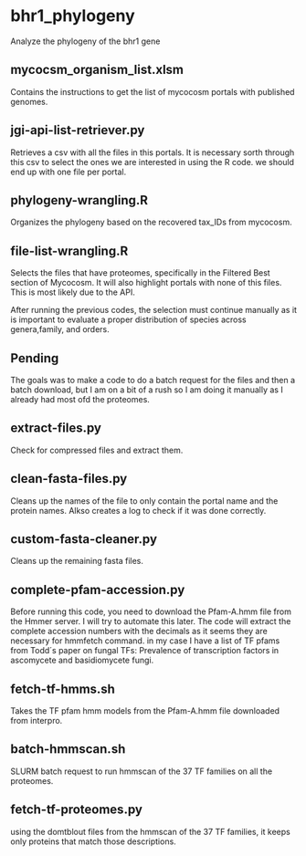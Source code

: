 # bhr1_phylogeny
Analyze the phylogeny of the bhr1 gene

## mycocsm_organism_list.xlsm
Contains the instructions to get the list of mycocosm portals with published genomes.

## jgi-api-list-retriever.py
Retrieves a csv with all the files in this portals. It is necessary sorth through this csv to select the ones we are interested in using the R code. we should end up with one file per portal.

## phylogeny-wrangling.R
Organizes the phylogeny based on the recovered tax_IDs from mycocosm.

## file-list-wrangling.R
Selects the files that have proteomes, specifically in the Filtered Best section of Mycocosm. It will also highlight portals with none of this files. This is most likely due to the API.

After running the previous codes, the selection must continue manually as it is important to evaluate a proper distribution of species across genera,family, and orders.

## Pending
The goals was to make a code to do a batch request for the files and then a batch download, but I am on a bit of a rush so I am doing it manually as I already had most ofd the proteomes.

## extract-files.py
Check for compressed files and extract them.

## clean-fasta-files.py
Cleans up the names of the file to only contain the portal name and the protein names. Alkso creates a log to check if it was done correctly.

## custom-fasta-cleaner.py
Cleans up the remaining fasta files.

## complete-pfam-accession.py
Before running this code, you need to download the Pfam-A.hmm file from the Hmmer server. I will try to automate this later. The code will extract the complete accession numbers with the decimals as it seems they are necessary for hmmfetch command. in my case I have a list of TF pfams from Todd´s paper on fungal TFs: Prevalence of transcription factors in ascomycete and basidiomycete fungi.

## fetch-tf-hmms.sh
Takes the TF pfam hmm models from the Pfam-A.hmm file downloaded from interpro.

## batch-hmmscan.sh
SLURM batch request to run hmmscan of the 37 TF families on all the proteomes.

## fetch-tf-proteomes.py
using the domtblout files from the hmmscan of the 37 TF families, it keeps only proteins that match those descriptions.


